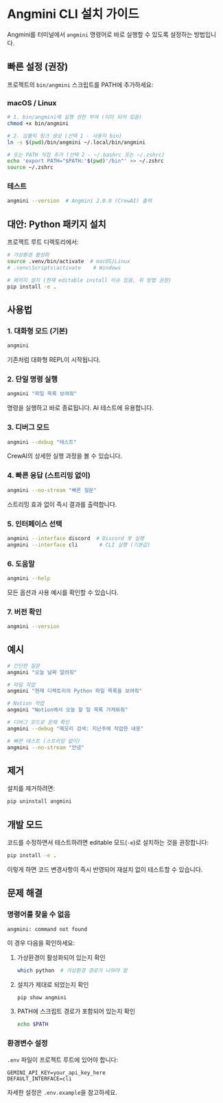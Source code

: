# Angmini CLI 설치 가이드

Angmini를 터미널에서 `angmini` 명령어로 바로 실행할 수 있도록 설정하는 방법입니다.

## 빠른 설정 (권장)

프로젝트의 `bin/angmini` 스크립트를 PATH에 추가하세요:

### macOS / Linux

```bash
# 1. bin/angmini에 실행 권한 부여 (이미 되어 있음)
chmod +x bin/angmini

# 2. 심볼릭 링크 생성 (선택 1 - 사용자 bin)
ln -s $(pwd)/bin/angmini ~/.local/bin/angmini

# 또는 PATH 직접 추가 (선택 2 - ~/.bashrc 또는 ~/.zshrc)
echo 'export PATH="$PATH:'$(pwd)'/bin"' >> ~/.zshrc
source ~/.zshrc
```

### 테스트
```bash
angmini --version  # Angmini 2.0.0 (CrewAI) 출력
```

## 대안: Python 패키지 설치

프로젝트 루트 디렉토리에서:

```bash
# 가상환경 활성화
source .venv/bin/activate  # macOS/Linux
# .venv\Scripts\activate    # Windows

# 패키지 설치 (현재 editable install 이슈 있음, 위 방법 권장)
pip install -e .
```

## 사용법

### 1. 대화형 모드 (기본)
```bash
angmini
```

기존처럼 대화형 REPL이 시작됩니다.

### 2. 단일 명령 실행
```bash
angmini "파일 목록 보여줘"
```

명령을 실행하고 바로 종료됩니다. AI 테스트에 유용합니다.

### 3. 디버그 모드
```bash
angmini --debug "테스트"
```

CrewAI의 상세한 실행 과정을 볼 수 있습니다.

### 4. 빠른 응답 (스트리밍 없이)
```bash
angmini --no-stream "빠른 질문"
```

스트리밍 효과 없이 즉시 결과를 출력합니다.

### 5. 인터페이스 선택
```bash
angmini --interface discord  # Discord 봇 실행
angmini --interface cli       # CLI 실행 (기본값)
```

### 6. 도움말
```bash
angmini --help
```

모든 옵션과 사용 예시를 확인할 수 있습니다.

### 7. 버전 확인
```bash
angmini --version
```

## 예시

```bash
# 간단한 질문
angmini "오늘 날짜 알려줘"

# 파일 작업
angmini "현재 디렉토리의 Python 파일 목록을 보여줘"

# Notion 작업
angmini "Notion에서 오늘 할 일 목록 가져와줘"

# 디버그 모드로 문제 확인
angmini --debug "메모리 검색: 지난주에 작업한 내용"

# 빠른 테스트 (스트리밍 없이)
angmini --no-stream "안녕"
```

## 제거

설치를 제거하려면:

```bash
pip uninstall angmini
```

## 개발 모드

코드를 수정하면서 테스트하려면 editable 모드(`-e`)로 설치하는 것을 권장합니다:

```bash
pip install -e .
```

이렇게 하면 코드 변경사항이 즉시 반영되어 재설치 없이 테스트할 수 있습니다.

## 문제 해결

### 명령어를 찾을 수 없음
```
angmini: command not found
```

이 경우 다음을 확인하세요:

1. 가상환경이 활성화되어 있는지 확인
   ```bash
   which python  # 가상환경 경로가 나와야 함
   ```

2. 설치가 제대로 되었는지 확인
   ```bash
   pip show angmini
   ```

3. PATH에 스크립트 경로가 포함되어 있는지 확인
   ```bash
   echo $PATH
   ```

### 환경변수 설정
`.env` 파일이 프로젝트 루트에 있어야 합니다:

```
GEMINI_API_KEY=your_api_key_here
DEFAULT_INTERFACE=cli
```

자세한 설정은 `.env.example`을 참고하세요.
